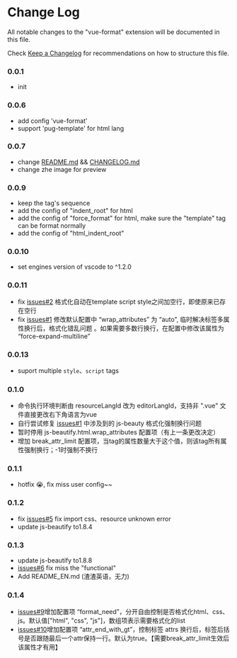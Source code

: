 # Change Log
All notable changes to the "vue-format" extension will be documented in this file.

Check [Keep a Changelog](http://keepachangelog.com/) for recommendations on how to structure this file.

### 0.0.1
- init

### 0.0.6
- add config 'vue-format'
- support 'pug-template' for html lang

### 0.0.7
- change [README.md](https://github.com/win7killer/vue-format/blob/master/README.md) && [CHANGELOG.md](https://github.com/win7killer/vue-format/blob/master/CHANGELOG.md)
- change zhe image for preview

### 0.0.9
- keep the tag's sequence
- add the config of "indent_root" for html
- add the config of "force_format" for html, make sure the "template" tag can be format normally
- add the config of "html_indent_root"

### 0.0.10
- set engines version of vscode to ^1.2.0

### 0.0.11
- fix [issues#2](https://github.com/win7killer/vue-format/issues/2) 格式化自动在template script style之间加空行，即使原来已存在空行
- fix [issues#1](https://github.com/win7killer/vue-format/issues/1) 修改默认配置中 “wrap_attributes” 为 “auto”, 临时解决标签多属性换行后，格式化错乱问题 。如果需要多数行换行，在配置中修改该属性为 “force-expand-multiline”

### 0.0.13
- suport multiple `style`、`script` tags

### 0.1.0
- 命令执行环境判断由 resourceLangId 改为 editorLangId，支持非 ".vue" 文件直接更改右下角语言为vue
- 自行尝试修复 [issues#1](https://github.com/win7killer/vue-format/issues/1) 中涉及到的 js-beauty 格式化强制换行问题
- 暂时停用 js-beautify.html.wrap_attributes 配置项（有上一条更改决定）
- 增加 break_attr_limit 配置项，当tag的属性数量大于这个值，则该tag所有属性强制换行；-1时强制不换行

### 0.1.1
- hotfix 😭, fix miss user config~~

### 0.1.2
- fix [issues#5](https://github.com/win7killer/vue-format/issues/5) fix import css、resource unknown error
- update js-beautify to1.8.4

### 0.1.3
- update js-beautify to1.8.8
- [issues#6](https://github.com/win7killer/vue-format/issues/5) fix miss the "functional"
- Add README_EN.md (渣渣英语，无力)

### 0.1.4
- [issues#9](https://github.com/win7killer/vue-format/issues/9)增加配置项 “format_need”，分开自由控制是否格式化html、css、js。默认值["html", "css", "js"]，数组项表示需要格式化的list
- [issues#10](https://github.com/win7killer/vue-format/issues/10)增加配置项 “attr_end_with_gt”，控制标签 attrs 换行后，标签后括号是否跟随最后一个attr保持一行。默认为true。【需要break_attr_limit生效后该属性才有用】
